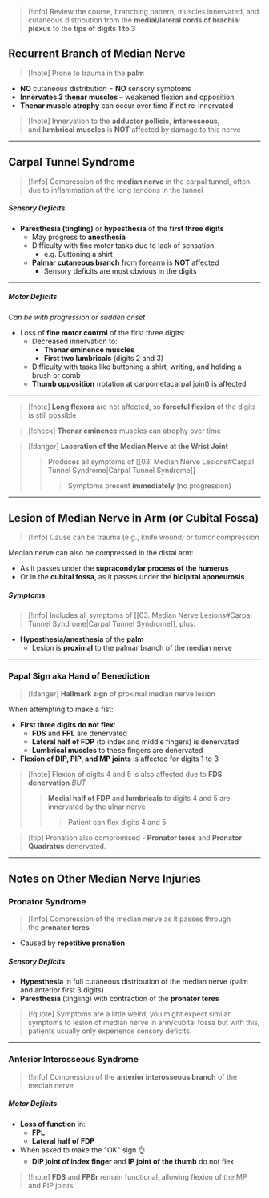 > [!info] Review the course, branching pattern, muscles innervated, and cutaneous distribution from the **medial/lateral cords of brachial plexus** to the **tips of digits 1 to 3**

## Recurrent Branch of Median Nerve

> [!note] Prone to trauma in the **palm**

- **NO** cutaneous distribution = **NO** sensory symptoms
- **Innervates 3 thenar muscles** – weakened flexion and opposition
- **Thenar muscle atrophy** can occur over time if not re-innervated

> [!note] Innervation to the **adductor pollicis**, **interosseous**, and **lumbrical muscles** is **NOT** affected by damage to this nerve

---

## Carpal Tunnel Syndrome

> [!info] Compression of the **median nerve** in the carpal tunnel, often due to inflammation of the long tendons in the tunnel
##### Sensory Deficits
- **Paresthesia (tingling)** or **hypesthesia** of the **first three digits**
    - May progress to **anesthesia**
    - Difficulty with fine motor tasks due to lack of sensation
	    - e.g. Buttoning a shirt
    - **Palmar cutaneous branch** from forearm is **NOT** affected
	    - Sensory deficits are most obvious in the digits
---

##### Motor Deficits
*Can be with progression or sudden onset*
- Loss of **fine motor control** of the first three digits:
    - Decreased innervation to:
	    - **Thenar eminence muscles**
	    - **First two lumbricals** (digits 2 and 3)
    - Difficulty with tasks like buttoning a shirt, writing, and holding a brush or comb
    - **Thumb opposition** (rotation at carpometacarpal joint) is affected
---

> [!note] **Long flexors** are not affected, so **forceful flexion** of the digits is still possible

>[!check] **Thenar eminence** muscles can atrophy over time

>[!danger] **Laceration of the Median Nerve at the Wrist Joint** 
>>Produces all symptoms of [[03. Median Nerve Lesions#Carpal Tunnel Syndrome|Carpal Tunnel Syndrome]]
>>>Symptoms present **immediately** (no progression)

---

## Lesion of Median Nerve in Arm (or Cubital Fossa)

> [!info] Cause can be trauma (e.g., knife wound) or tumor compression

Median nerve can also be compressed in the distal arm:
- As it passes under the **supracondylar process of the humerus**
- Or in the **cubital fossa**, as it passes under the **bicipital aponeurosis**

##### Symptoms
> [!info] Includes all symptoms of [[03. Median Nerve Lesions#Carpal Tunnel Syndrome|Carpal Tunnel Syndrome]], plus:
- **Hypesthesia/anesthesia** of the **palm**
    - Lesion is **proximal** to the palmar branch of the median nerve

---

### Papal Sign aka Hand of Benediction

> [!danger] **Hallmark sign** of proximal median nerve lesion

When attempting to make a fist:
- **First three digits do not flex**:
    - **FDS** and **FPL** are denervated
    - **Lateral half of FDP** (to index and middle fingers) is denervated
    - **Lumbrical muscles** to these fingers are denervated
- **Flexion of DIP, PIP, and MP joints** is affected for digits 1 to 3

> [!note] Flexion of digits 4 and 5 is also affected due to **FDS denervation**
> *BUT*
>> **Medial half of FDP** and **lumbricals** to digits 4 and 5 are innervated by the ulnar nerve
> >>Patient can flex digits 4 and 5

>[!tip] Pronation also compromised - **Pronator teres** and **Pronator Quadratus** denervated.

---

## Notes on Other Median Nerve Injuries

### Pronator Syndrome
> [!info] Compression of the median nerve as it passes through the **pronator teres**

- Caused by **repetitive pronation**

##### Sensory Deficits
- **Hypesthesia** in full cutaneous distribution of the median nerve (palm and anterior first 3 digits)
- **Paresthesia** (tingling) with contraction of the **pronator teres**

>[!quote] Symptoms are a little weird, you might expect similar symptoms to lesion of median nerve in arm/cubital fossa but with this, patients usually only experience sensory deficits.

---

### Anterior Interosseous Syndrome
> [!info] Compression of the **anterior interosseous branch** of the median nerve

##### Motor Deficits
- **Loss of function** in:
	- **FPL**
	- **Lateral half of FDP**
- When asked to make the "OK" sign 👌
	- **DIP joint of index finger** and **IP joint of the thumb** do not flex

> [!note] **FDS** and **FPBr** remain functional, allowing flexion of the MP and PIP joints